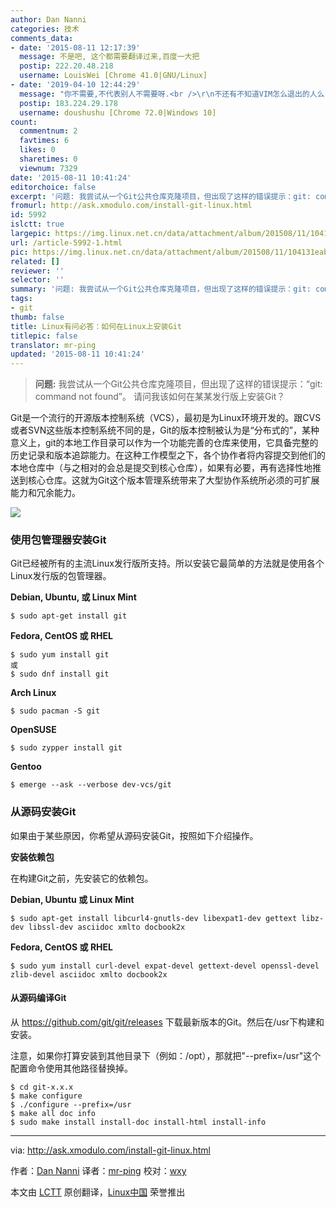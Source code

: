 ```yaml
---
author: Dan Nanni
categories: 技术
comments_data:
- date: '2015-08-11 12:17:39'
  message: 不是吧, 这个都需要翻译过来,百度一大把
  postip: 222.20.48.218
  username: LouisWei [Chrome 41.0|GNU/Linux]
- date: '2019-04-10 12:44:29'
  message: "你不需要,不代表别人不需要呀.<br />\r\n不还有不知道VIM怎么退出的人么......"
  postip: 183.224.29.178
  username: doushushu [Chrome 72.0|Windows 10]
count:
  commentnum: 2
  favtimes: 6
  likes: 0
  sharetimes: 0
  viewnum: 7329
date: '2015-08-11 10:41:24'
editorchoice: false
excerpt: '问题: 我尝试从一个Git公共仓库克隆项目，但出现了这样的错误提示：git: command not found。 请问我该如何在某某发行版上安装Git？  Git是一个流行的开源版本控制系统（VCS），最初是为Linux环境开发的。跟CVS或者SVN这些版本控制系统不同的是，Git的版本控制被认为是分布式的，某种意义上，git的本地工作目录可以作为一个功能完善的仓库来使用，它具备完整的历史记录和版本追踪能力。在这种工作模型之下，各个协作者将内容提交到他们的本地仓库中（与之相对的会总是提交到核心仓库），如果有必要，再有选择性地推送到核心仓库。这就为Gi'
fromurl: http://ask.xmodulo.com/install-git-linux.html
id: 5992
islctt: true
largepic: https://img.linux.net.cn/data/attachment/album/201508/11/104131eabj44az8413veaa.jpg
url: /article-5992-1.html
pic: https://img.linux.net.cn/data/attachment/album/201508/11/104131eabj44az8413veaa.jpg.thumb.jpg
related: []
reviewer: ''
selector: ''
summary: '问题: 我尝试从一个Git公共仓库克隆项目，但出现了这样的错误提示：git: command not found。 请问我该如何在某某发行版上安装Git？  Git是一个流行的开源版本控制系统（VCS），最初是为Linux环境开发的。跟CVS或者SVN这些版本控制系统不同的是，Git的版本控制被认为是分布式的，某种意义上，git的本地工作目录可以作为一个功能完善的仓库来使用，它具备完整的历史记录和版本追踪能力。在这种工作模型之下，各个协作者将内容提交到他们的本地仓库中（与之相对的会总是提交到核心仓库），如果有必要，再有选择性地推送到核心仓库。这就为Gi'
tags:
- git
thumb: false
title: Linux有问必答：如何在Linux上安装Git
titlepic: false
translator: mr-ping
updated: '2015-08-11 10:41:24'
---
```



> 
> **问题:** 我尝试从一个Git公共仓库克隆项目，但出现了这样的错误提示：“git: command not found”。 请问我该如何在某某发行版上安装Git？
> 
> 
> 


Git是一个流行的开源版本控制系统（VCS），最初是为Linux环境开发的。跟CVS或者SVN这些版本控制系统不同的是，Git的版本控制被认为是“分布式的”，某种意义上，git的本地工作目录可以作为一个功能完善的仓库来使用，它具备完整的历史记录和版本追踪能力。在这种工作模型之下，各个协作者将内容提交到他们的本地仓库中（与之相对的会总是提交到核心仓库），如果有必要，再有选择性地推送到核心仓库。这就为Git这个版本管理系统带来了大型协作系统所必须的可扩展能力和冗余能力。


![](/data/attachment/album/201508/11/104131eabj44az8413veaa.jpg)


### 使用包管理器安装Git


Git已经被所有的主流Linux发行版所支持。所以安装它最简单的方法就是使用各个Linux发行版的包管理器。


**Debian, Ubuntu, 或 Linux Mint**



```
$ sudo apt-get install git

```

**Fedora, CentOS 或 RHEL**



```
$ sudo yum install git
或
$ sudo dnf install git

```

**Arch Linux**



```
$ sudo pacman -S git

```

**OpenSUSE**



```
$ sudo zypper install git

```

**Gentoo**



```
$ emerge --ask --verbose dev-vcs/git

```

### 从源码安装Git


如果由于某些原因，你希望从源码安装Git，按照如下介绍操作。


**安装依赖包**


在构建Git之前，先安装它的依赖包。


**Debian, Ubuntu 或 Linux Mint**



```
$ sudo apt-get install libcurl4-gnutls-dev libexpat1-dev gettext libz-dev libssl-dev asciidoc xmlto docbook2x

```

**Fedora, CentOS 或 RHEL**



```
$ sudo yum install curl-devel expat-devel gettext-devel openssl-devel zlib-devel asciidoc xmlto docbook2x

```

#### 从源码编译Git


从 <https://github.com/git/git/releases> 下载最新版本的Git。然后在/usr下构建和安装。


注意，如果你打算安装到其他目录下（例如：/opt），那就把"--prefix=/usr"这个配置命令使用其他路径替换掉。



```
$ cd git-x.x.x
$ make configure
$ ./configure --prefix=/usr
$ make all doc info
$ sudo make install install-doc install-html install-info

```



---


via: <http://ask.xmodulo.com/install-git-linux.html>


作者：[Dan Nanni](http://ask.xmodulo.com/author/nanni) 译者：[mr-ping](https://github.com/mr-ping) 校对：[wxy](https://github.com/wxy)


本文由 [LCTT](https://github.com/LCTT/TranslateProject) 原创翻译，[Linux中国](https://linux.cn/) 荣誉推出
